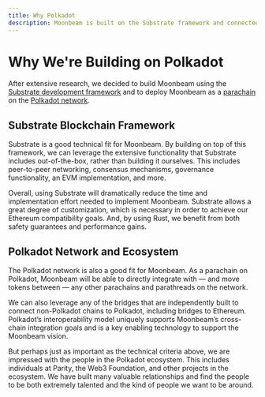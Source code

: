 ```yaml
---
title: Why Polkadot
description: Moonbeam is built on the Substrate framework and connected to the Polkadot network, adding speed and security to the platform.
---
```

# Why We're Building on Polkadot

After extensive research, we decided to build Moonbeam using the [Substrate development framework](/ecosystem/platform/glossary/#substrate) and to deploy Moonbeam as a [parachain](/ecosystem/platform/glossary/#parachains) on the [Polkadot network](/ecosystem/platform/glossary/#polkadot). 

## Substrate Blockchain Framework

Substrate is a good technical fit for Moonbeam. By building on top of this framework, we can leverage the extensive functionality that Substrate includes out-of-the-box, rather than building it ourselves. This includes peer-to-peer networking, consensus mechanisms, governance functionality, an EVM implementation, and more.

Overall, using Substrate will dramatically reduce the time and implementation effort needed to implement Moonbeam.  Substrate allows a great degree of customization, which is necessary in order to achieve our Ethereum compatibility goals.  And, by using Rust, we benefit from both safety guarantees and performance gains. 

## Polkadot Network and Ecosystem

The Polkadot network is also a good fit for Moonbeam.  As a parachain on Polkadot, Moonbeam will be able to directly integrate with — and move tokens between — any other parachains and parathreads on the network.

We can also leverage any of the bridges that are independently built to connect non-Polkadot chains to Polkadot, including bridges to Ethereum. Polkadot’s interoperability model uniquely supports Moonbeam’s cross-chain integration goals and is a key enabling technology to support the Moonbeam vision.

But perhaps just as important as the technical criteria above, we are impressed with the people in the Polkadot ecosystem.  This includes individuals at Parity, the Web3 Foundation, and other projects in the ecosystem.  We have built many valuable relationships and find the people to be both extremely talented and the kind of people we want to be around.
